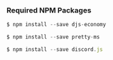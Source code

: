 ### Required NPM Packages

```js
$ npm install --save djs-economy
```

```js
$ npm install --save pretty-ms
```

```js
$ npm install --save discord.js
```

